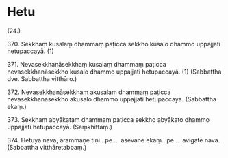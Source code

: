 

# Hetu





(24.)

370\. Sekkhaṃ kusalaṃ dhammaṃ paṭicca sekkho kusalo dhammo uppajjati hetupaccayā. (1)

371\. Nevasekkhanāsekkhaṃ kusalaṃ dhammaṃ paṭicca nevasekkhanāsekkho kusalo dhammo uppajjati hetupaccayā. (1) (Sabbattha dve. Sabbattha vitthāro.)

372\. Nevasekkhanāsekkhaṃ akusalaṃ dhammaṃ paṭicca nevasekkhanāsekkho akusalo dhammo uppajjati hetupaccayā. (Sabbattha ekaṃ.)

373\. Sekkhaṃ abyākataṃ dhammaṃ paṭicca sekkho abyākato dhammo uppajjati hetupaccayā. (Saṃkhittaṃ.)

374\. Hetuyā nava, ārammaṇe tīṇi…pe…  āsevane ekaṃ…pe…  avigate nava. (Sabbattha vitthāretabbaṃ.)



